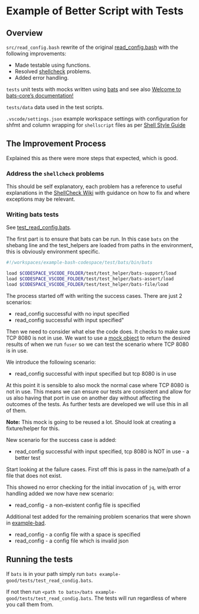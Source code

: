 # Example of Better Script with Tests

## Overview

`src/read_config.bash` rewrite of the original [read_config.bash](../example-bad/src/read_config.bash) with the following improvements:

* Made testable using functions.
* Resolved [shellcheck](https://github.com/koalaman/shellcheck.net) problems.
* Added error handling.

`tests` unit tests with mocks written using [bats](https://github.com/bats-core/bats-core) and see also [Welcome to bats-core’s documentation!](https://bats-core.readthedocs.io/en/stable/index.html)

`tests/data` data used in the test scripts.

`.vscode/settings.json` example workspace settings with configuration for shfmt and column wrapping for `shellscript` files as per [Shell Style Guide](https://google.github.io/styleguide/shellguide.html)

## The Improvement Process

Explained this as there were more steps that expected, which is good.

### Address the `shellcheck` problems

This should be self explanatory, each problem has a reference to useful explanations in the [ShellCheck Wiki](https://www.shellcheck.net/wiki/)
 with guidance on how to fix and where exceptions may be relevant.

### Writing bats tests

See [test_read_config.bats](tests/test_read_config.bats).

The first part is to ensure that bats can be run. In this case `bats` on the shebang line and the test_helpers are loaded from paths in the environment, this is obviously environment specific.

```bash
#!/workspaces/example-bash-codespace/test/bats/bin/bats

load $CODESPACE_VSCODE_FOLDER/test/test_helper/bats-support/load
load $CODESPACE_VSCODE_FOLDER/test/test_helper/bats-assert/load
load $CODESPACE_VSCODE_FOLDER/test/test_helper/bats-file/load
```

The process started off with writing the success cases. There are just 2 scenarios:

* read_config successful with no input specified
* read_config successful with input specified"

Then we need to consider what else the code does. It checks to make sure TCP 8080 is not in use. We want to use a [mock object](https://en.wikipedia.org/wiki/Mock_object) to return the desired results of when we run `fuser` so we can test the scenario where TCP 8080 is in use.

We introduce the following scenario:

* read_config successful with input specified but tcp 8080 is in use

At this point it is sensible to also mock the normal case where TCP 8080 is not in use. This means we can ensure our tests are consistent and allow for us also having that port in use on another day without affecting the outcomes of the tests. As further tests are developed we will use this in all of them.

**Note:** This mock is going to be reused a lot. Should look at creating a fixture/helper for this.

New scenario for the success case is added:

* read_config successful with input specified, tcp 8080 is NOT in use - a better test

Start looking at the failure cases. First off this is pass in the name/path of a file that does not exist.

This showed no error checking for the initial invocation of `jq`, with error handling added we now have new scenario:

* read_config - a non-existent config file is specified

Additional test added for the remaining problem scenarios that were shown in [example-bad](../example-bad/README.md).

* read_config - a config file with a space is specified
* read_config - a config file which is invalid json

## Running the tests

If `bats` is in your path simply run `bats example-good/tests/test_read_condig.bats`.

If not then run `<path to bats>/bats example-good/tests/test_read_condig.bats`. The tests will run regardless of where you call them from.
